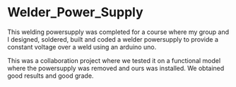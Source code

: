# Welder_Power_Supply

<p>This welding powersupply was completed for a course where my group and I designed, soldered, built and coded a welder powersupply to provide a constant voltage over a weld using an arduino uno. 

This was a collaboration project where we tested it on a functional model where the powersupply was removed and ours was installed. 
We obtained good results and good grade. 
</p>

